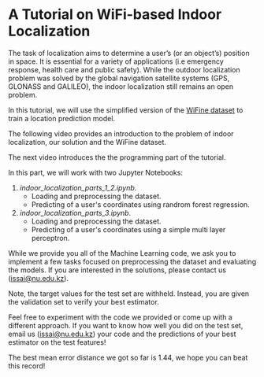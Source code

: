 # A Tutorial on WiFi-based Indoor Localization 

The task of localization aims to determine a user’s (or an object’s) position in space. It is essential for a variety of applications (i.e emergency response, health care and public safety). While the outdoor localization problem was solved by the global navigation satellite systems (GPS, GLONASS and GALILEO), the indoor localization still remains an open problem.

In this tutorial, we will use the simplified version of the [WiFine dataset](https://github.com/IS2AI/WiFine) to train a location prediction model. 

The following video provides an introduction to the problem of indoor localization, our solution and the WiFine dataset.

The next video introduces the the programming part of the tutorial.

In this part, we will work with two Jupyter Notebooks:
1. *indoor_localization_parts_1_2.ipynb*. 
    - Loading and preprocessing the dataset. 
    - Predicting of a user's coordinates using randrom forest regression.
3. *indoor_localization_parts_3.ipynb*. 
    - Loading and preprocessing the dataset. 
    - Predicting of a user's coordinates using a simple multi layer perceptron.

While we provide you all of the Machine Learning code, we ask you to implement a few tasks focused on preprocessing the dataset and evaluating the models.
If you are interested in the solutions, please contact us (<font color=blue>issai@nu.edu.kz</font>). 

Note, the target values for the test set are withheld. Instead, you are given the validation set to verify your best estimator.

Feel free to experiment with the code we provided or come up with a different approach. If you want to know how well you did on the test set, email us (<font color=blue>issai@nu.edu.kz</font>) your code and the predictions of your best estimator on the test features! 

The best mean error distance we got so far is 1.44, we hope you can beat this record!
